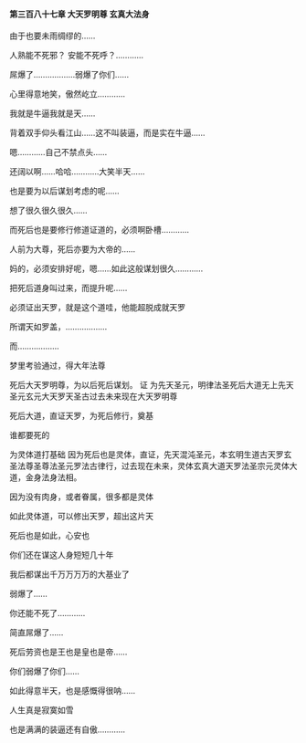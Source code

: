 #### 第三百八十七章 大天罗明尊 玄真大法身

由于也要未雨绸缪的……

人熟能不死邪？
安能不死呼？…………

屌爆了………………弱爆了你们……

心里得意地笑，傲然屹立…………

我就是牛逼我就是天……

背着双手仰头看江山……这不叫装逼，而是实在牛逼……

嗯…………自己不禁点头……

还阔以啊……哈哈…………大笑半天……

也是要为以后谋划考虑的呢……

想了很久很久很久……

而死后也是要修行修道证道的，必须啊卧槽…………

人前为大尊，死后亦要为大帝的……

妈的，必须安排好呢，嗯……如此这般谋划很久…………

把死后道身叫过来，而提升呢……

必须证出天罗，就是这个道哇，他能超脱成就天罗

所谓天如罗盖，………………

而………………

梦里考验通过，得大年法尊

死后大天罗明尊，为以后死后谋划。
证
为先天圣元，明律法圣死后大道无上先天圣元玄元大天罗天圣古过去未来现在大天罗明尊

死后大道，直证天罗，为死后修行，奠基


谁都要死的

为灵体道打基础
因为死后也是灵体，直证，先天混沌圣元，本玄明生道古天罗玄圣法尊圣尊法圣元罗法古律行，过去现在未来，灵体玄真大道天罗法圣宗元灵体大道，金身法身法相。

因为没有肉身，或者眷属，很多都是灵体

如此灵体道，可以修出天罗，超出这片天

死后也是如此，心安也

你们还在谋这人身短短几十年

我后都谋出千万万万万的大基业了

弱爆了……

你还能不死了…………

简直屌爆了……

死后劳资也是王也是皇也是帝……

你们弱爆了你们……


如此得意半天，也是感慨得很呐……

人生真是寂寞如雪

也是满满的装逼还有自傲…………

